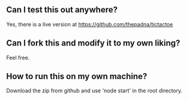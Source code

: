 ## Can I test this out anywhere?

Yes, there is a live version at https://github.com/thepadna/tictactoe

## Can I fork this and modify it to my own liking?

Feel free.

## How to run this on my own machine?

Download the zip from github and use 'node start' in the root directory.
